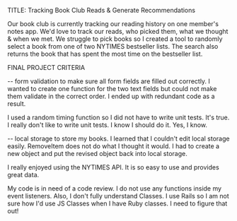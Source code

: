TITLE: Tracking Book Club Reads & Generate Recommendations

Our book club is currently tracking our reading history on one member's notes app. We'd love to track our reads, who picked them, what we thought & when we met. We struggle to pick books so I created a tool to randomly select a book from one of two NYTIMES bestseller lists. The search also returns the book that has spent the most time on the bestseller list.

FINAL PROJECT CRITERIA

-- form validation to make sure all form fields are filled out correctly. I wanted to create one function for the two text fields but could not make them validate in the correct order. I ended up with redundant code as a result.

I used a random timing function so I did not have to write unit tests. It's true. I really don't like to write unit tests. I know I should do it. Yes, I know.

-- local storage to store my books. I learned that I couldn't edit local storage easily. RemoveItem does not do what I thought it would. I had to create a new object and put the revised object back into local storage.

I really enjoyed using the NYTIMES API. It is so easy to use and provides great data. 

My code is in need of a code review. I do not use any functions inside my event listeners. Also, I don't fully understand Classes. I use Rails so I am not sure how I'd use JS Classes when I have Ruby classes. I need to figure that out!